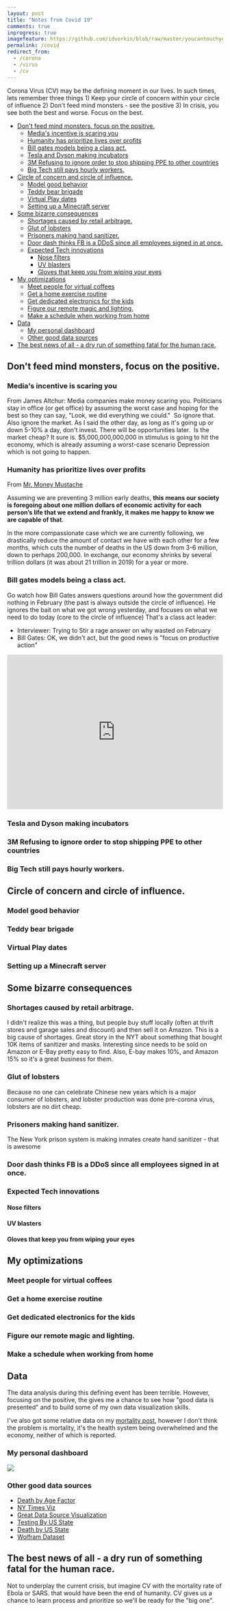 ```yaml
---
layout: post
title: "Notes from Covid 19"
comments: true
inprogress: true
imagefeature: https://github.com/idvorkin/blob/raw/master/youcantouchyourself.png
permalink: /covid
redirect_from:
  - /corona
  - /virus
  - /cv
---
```


Corona Virus (CV) may be the defining moment in our lives. In such times, lets remember three things 1) Keep your circle of concern within your circle of influence 2) Don't feed mind monsters - see the positive 3) In crisis, you see both the best and worse. Focus on the best.

<!-- prettier-ignore-start -->
<!-- vim-markdown-toc GFM -->

- [Don't feed mind monsters, focus on the positive.](#dont-feed-mind-monsters-focus-on-the-positive)
    - [Media's incentive is scaring you](#medias-incentive-is-scaring-you)
    - [Humanity has prioritize lives over profits](#humanity-has-prioritize-lives-over-profits)
    - [Bill gates models being a class act.](#bill-gates-models-being-a-class-act)
    - [Tesla and Dyson making incubators](#tesla-and-dyson-making-incubators)
    - [3M Refusing to ignore order to stop shipping PPE to other countries](#3m-refusing-to-ignore-order-to-stop-shipping-ppe-to-other-countries)
    - [Big Tech still pays hourly workers.](#big-tech-still-pays-hourly-workers)
- [Circle of concern and circle of influence.](#circle-of-concern-and-circle-of-influence)
    - [Model good behavior](#model-good-behavior)
    - [Teddy bear brigade](#teddy-bear-brigade)
    - [Virtual Play dates](#virtual-play-dates)
    - [Setting up a Minecraft server](#setting-up-a-minecraft-server)
- [Some bizarre consequences](#some-bizarre-consequences)
    - [Shortages caused by retail arbitrage.](#shortages-caused-by-retail-arbitrage)
    - [Glut of lobsters](#glut-of-lobsters)
    - [Prisoners making hand sanitizer.](#prisoners-making-hand-sanitizer)
    - [Door dash thinks FB is a DDoS since all employees signed in at once.](#door-dash-thinks-fb-is-a-ddos-since-all-employees-signed-in-at-once)
    - [Expected Tech innovations](#expected-tech-innovations)
        - [Nose filters](#nose-filters)
        - [UV blasters](#uv-blasters)
        - [Gloves that keep you from wiping your eyes](#gloves-that-keep-you-from-wiping-your-eyes)
- [My optimizations](#my-optimizations)
    - [Meet people for virtual coffees](#meet-people-for-virtual-coffees)
    - [Get a home exercise routine](#get-a-home-exercise-routine)
    - [Get dedicated electronics for the kids](#get-dedicated-electronics-for-the-kids)
    - [Figure our remote magic and lighting.](#figure-our-remote-magic-and-lighting)
    - [Make a schedule when working from home](#make-a-schedule-when-working-from-home)
- [Data](#data)
    - [My personal dashboard](#my-personal-dashboard)
    - [Other good data sources](#other-good-data-sources)
- [The best news of all - a dry run of something fatal for the human race.](#the-best-news-of-all---a-dry-run-of-something-fatal-for-the-human-race)

<!-- vim-markdown-toc -->
<!-- prettier-ignore-end -->

## Don't feed mind monsters, focus on the positive.

### Media's incentive is scaring you

From James Altchur: Media companies make money scaring you. Politicians stay in office (or get office) by assuming the worst case and hoping for the best so they can say, "Look, we did everything we could."  So ignore that. Also ignore the market. As I said the other day, as long as it's going up or down 5-10% a day, don't invest. There will be opportunities later.  Is the market cheap? It sure is. \$5,000,000,000,000 in stimulus is going to hit the economy, which is already assuming a worst-case scenario Depression which is not going to happen.

### Humanity has prioritize lives over profits

From [Mr. Money Mustache](https://www.mrmoneymustache.com/)

Assuming we are preventing 3 million early deaths, **this means our society is foregoing about one million dollars of economic activity for each person’s life that we extend and frankly, it makes me happy to know we are capable of that**.

In the more compassionate case which we are currently following, we drastically reduce the amount of contact we have with each other for a few months, which cuts the number of deaths in the US down from 3-6 million, down to perhaps 200,000. In exchange, our economy shrinks by several trillion dollars (it was about 21 trillion in 2019) for a year or more.

### Bill gates models being a class act.

Go watch how Bill Gates answers questions around how the government did nothing in February (the past is always outside the circle of influence). He ignores the bait on what we got wrong yesterday, and focuses on what we need to do today (core to the circle of influence) That's a class act leader:

- Interviewer: Trying to Stir a rage answer on why wasted on February
- Bill Gates: OK, we didn't act, but the good news is "focus on productive action"

<iframe id="ytplayer" type="text/html" width="100%" height="360"
  src=" https://www.youtube.com/embed/Xe8fIjxicoo?start=643" frameborder="0"></iframe>

### Tesla and Dyson making incubators

### 3M Refusing to ignore order to stop shipping PPE to other countries

### Big Tech still pays hourly workers.

## Circle of concern and circle of influence.

### Model good behavior

### Teddy bear brigade

### Virtual Play dates

### Setting up a Minecraft server

## Some bizarre consequences

### Shortages caused by retail arbitrage.

I didn't realize this was a thing, but people buy stuff locally (often at thrift stores and garage sales and discount) and then sell it on Amazon. This is a big cause of shortages. Great story in the NYT about something that bought 10K items of sanitizer and masks. Interesting since needs to be sold on Amazon or E-Bay pretty easy to find. Also, E-bay makes 10%, and Amazon 15% so it's a great business for them.

### Glut of lobsters

Because no one can celebrate Chinese new years which is a major consumer of lobsters, and lobster production was done pre-corona virus, lobsters are no dirt cheap.

### Prisoners making hand sanitizer.

The New York prison system is making inmates create hand sanitizer - that is awesome

### Door dash thinks FB is a DDoS since all employees signed in at once.

### Expected Tech innovations

#### Nose filters

#### UV blasters

#### Gloves that keep you from wiping your eyes

## My optimizations

### Meet people for virtual coffees

### Get a home exercise routine

### Get dedicated electronics for the kids

### Figure our remote magic and lighting.

### Make a schedule when working from home

## Data

The data analysis during this defining event has been terrible. However, focusing on the positive, the gives me a chance to see how "good data is presented" and to build some of my own data visualization skills.

I've also got some relative data on my [mortality post](/death), however I don't think the problem is mortality, it's the health system being overwhelmed and the economy, neither of which is reported.

### My personal dashboard

<div class='tableauPlaceholder' id='viz1585430845685' style='position: relative'><noscript><a href='https:&#47;&#47;idvork.in'><img alt=' ' src='https:&#47;&#47;public.tableau.com&#47;static&#47;images&#47;CV&#47;CV_15854305816770&#47;Sheet1&#47;1_rss.png' style='border: none' /></a></noscript><object class='tableauViz'  style='display:none;'><param name='host_url' value='https%3A%2F%2Fpublic.tableau.com%2F' /> <param name='embed_code_version' value='3' /> <param name='site_root' value='' /><param name='name' value='CV_15854305816770&#47;Sheet1' /><param name='tabs' value='no' /><param name='toolbar' value='yes' /><param name='static_image' value='https:&#47;&#47;public.tableau.com&#47;static&#47;images&#47;CV&#47;CV_15854305816770&#47;Sheet1&#47;1.png' /> <param name='animate_transition' value='yes' /><param name='display_static_image' value='yes' /><param name='display_spinner' value='yes' /><param name='display_overlay' value='yes' /><param name='display_count' value='yes' /></object></div>

<script type='text/javascript'>
var divElement = document.getElementById('viz1585430845685');
var vizElement = divElement.getElementsByTagName('object')[0];
vizElement.style.width='100%';vizElement.style.height=(divElement.offsetWidth*0.75)+'px';
var scriptElement = document.createElement('script');
scriptElement.src = 'https://public.tableau.com/javascripts/api/viz_v1.js';
vizElement.parentNode.insertBefore(scriptElement, vizElement);
</script>

### Other good data sources

- [Death by Age Factor](https://www.worldometers.info/coronavirus/coronavirus-age-sex-demographics/)
- [NY Times Viz](https://github.com/nytimes/covid-19-data)
- [Great Data Source Visualization](https://ourworldindata.org/coronavirus)
- [Testing By US State](https://github.com/COVID19Tracking/covid-tracking-data/tree/master/data)
- [Death by US State](https://github.com/nytimes/covid-19-data)
- [Wolfram Dataset](https://community.wolfram.com/groups/-/m/t/1872608)

## The best news of all - a dry run of something fatal for the human race.

Not to underplay the current crisis, but imagine CV with the mortality rate of Ebola or SARS. that would have been the end of humanity. CV gives us a chance to learn process and prioritize so we'll be ready for the "big one".
